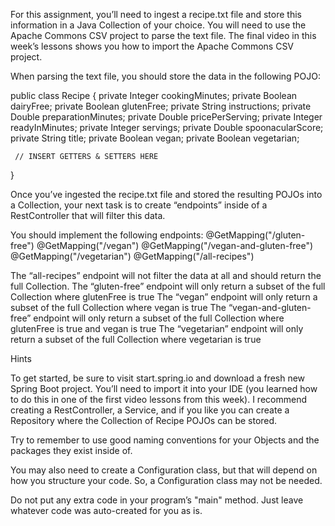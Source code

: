 For this assignment, you’ll need to ingest a recipe.txt file and store this information in a Java Collection of your choice. You will need to use the Apache Commons CSV project to parse the text file. The final video in this week’s lessons shows you how to import the Apache Commons CSV project.

When parsing the text file, you should store the data in the following POJO:

public class Recipe {
     private Integer cookingMinutes;
     private Boolean dairyFree;
     private Boolean glutenFree;
     private String instructions;
     private Double preparationMinutes;
     private Double pricePerServing;
     private Integer readyInMinutes;
     private Integer servings;
     private Double spoonacularScore;
     private String title;
     private Boolean vegan;
     private Boolean vegetarian;
    
     // INSERT GETTERS & SETTERS HERE
}
 
Once you’ve ingested the recipe.txt file and stored the resulting POJOs into a Collection, your next task is to create “endpoints” inside of a RestController that will filter this data.
 
You should implement the following endpoints:
@GetMapping("/gluten-free")
@GetMapping("/vegan")
@GetMapping("/vegan-and-gluten-free")
@GetMapping("/vegetarian")
@GetMapping("/all-recipes")
 
The “all-recipes” endpoint will not filter the data at all and should return the full Collection.
The “gluten-free” endpoint will only return a subset of the full Collection where glutenFree is true
The “vegan” endpoint will only return a subset of the full Collection where vegan is true
The “vegan-and-gluten-free” endpoint will only return a subset of the full Collection where glutenFree is true and vegan is true
The “vegetarian” endpoint will only return a subset of the full Collection where vegetarian is true
   
Hints
 
To get started, be sure to visit start.spring.io and download a fresh new Spring Boot project. You’ll need to import it into your IDE (you learned how to do this in one of the first video lessons from this week).
I recommend creating a RestController, a Service, and if you like you can create a Repository where the Collection of Recipe POJOs can be stored.
 
Try to remember to use good naming conventions for your Objects and the packages they exist inside of.
 
You may also need to create a Configuration class, but that will depend on how you structure your code. So, a Configuration class may not be needed.
 
Do not put any extra code in your program’s "main" method. Just leave whatever code was auto-created for you as is.
